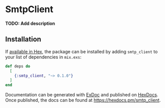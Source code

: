 # SmtpClient

**TODO: Add description**

## Installation

If [available in Hex](https://hex.pm/docs/publish), the package can be installed
by adding `smtp_client` to your list of dependencies in `mix.exs`:

```elixir
def deps do
  [
    {:smtp_client, "~> 0.1.0"}
  ]
end
```

Documentation can be generated with [ExDoc](https://github.com/elixir-lang/ex_doc)
and published on [HexDocs](https://hexdocs.pm). Once published, the docs can
be found at <https://hexdocs.pm/smtp_client>.

